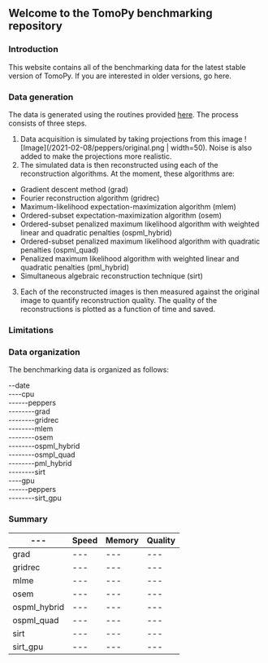 ## Welcome to the TomoPy benchmarking repository

### Introduction

This website contains all of the benchmarking data for the latest stable version of TomoPy. If you are interested in older versions, go here. 

### Data generation

The data is generated using the routines provided [here](https://github.com/tomopy/turbo-couscous). The process consists of three steps. 
1. Data acquisition is simulated by taking projections from this image ![Image](/2021-02-08/peppers/original.png | width=50). Noise is also added to make the projections more realistic.
2. The simulated data is then reconstructed using each of the reconstruction algorithms. At the moment, these algorithms are: 
- Gradient descent method (grad)
- Fourier reconstruction algorithm (gridrec)
- Maximum-likelihood expectation-maximization algorithm (mlem)
- Ordered-subset expectation-maximization algorithm (osem)
- Ordered-subset penalized maximum likelihood algorithm with weighted linear and quadratic penalties (ospml_hybrid)
- Ordered-subset penalized maximum likelihood algorithm with quadratic penalties (ospml_quad)
- Penalized maximum likelihood algorithm with weighted linear and quadratic penalties (pml_hybrid)
- Simultaneous algebraic reconstruction technique (sirt)
3. Each of the reconstructed images is then measured against the original image to quantify reconstruction quality. The quality of the reconstructions is plotted as a function of time and saved.

### Limitations

### Data organization

The benchmarking data is organized as follows:

--date\
----cpu\
------peppers\
--------grad\
--------gridrec\
--------mlem\
--------osem\
--------ospml_hybrid\
--------osmpl_quad\
--------pml_hybrid\
--------sirt\
----gpu\
------peppers\
--------sirt_gpu

### Summary 

|---|Speed|Memory|Quality|
|---|---|---|---|
|grad|---|---|---|
|gridrec|---|---|---|
|mlme|---|---|---|
|osem|---|---|---|
|ospml_hybrid|---|---|---|
|ospml_quad|---|---|---|
|sirt|---|---|---|
|sirt_gpu|---|---|---|




